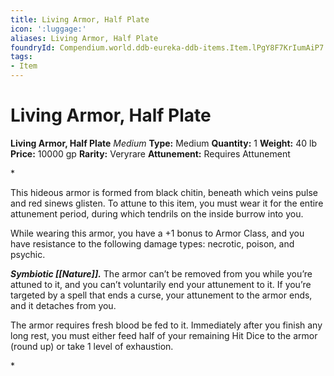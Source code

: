 ```yaml
---
title: Living Armor, Half Plate
icon: ':luggage:'
aliases: Living Armor, Half Plate
foundryId: Compendium.world.ddb-eureka-ddb-items.Item.lPgY8F7KrIumAiP7
tags:
- Item
---
```


# Living Armor, Half Plate

**Living Armor, Half Plate**
_Medium_
**Type:** Medium
**Quantity:** 1
**Weight:** 40 lb
**Price:** 10000 gp
**Rarity:** Veryrare
**Attunement:** Requires Attunement

*<p>This hideous armor is formed from black chitin, beneath which veins pulse and red sinews glisten. To attune to this item, you must wear it for the entire attunement period, during which tendrils on the inside burrow into you.

While wearing this armor, you have a +1 bonus to Armor Class, and you have resistance to the following damage types: necrotic, poison, and psychic.

***Symbiotic [[Nature]].*** The armor can’t be removed from you while you’re attuned to it, and you can’t voluntarily end your attunement to it. If you’re targeted by a spell that ends a curse, your attunement to the armor ends, and it detaches from you.

The armor requires fresh blood be fed to it. Immediately after you finish any long rest, you must either feed half of your remaining Hit Dice to the armor (round up) or take 1 level of exhaustion.</p>*